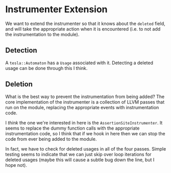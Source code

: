 # Instrumenter Extension

We want to extend the instrumenter so that it knows about the `deleted`
field, and will take the appropriate action when it is encountered (i.e.
to not add the instrumentation to the module).

## Detection

A `tesla::Automaton` has a `Usage` associated with it. Detecting a
deleted usage can be done through this I think.

## Deletion

What is the best way to prevent the instrumentation from being added?
The core implementation of the instrumenter is a collection of LLVM
passes that run on the module, replacing the appropriate events with
instrumentation code.

I *think* the one we're interested in here is the
`AssertionSiteInstrumenter`. It seems to replace the dummy function
calls with the appropriate instrumentation code, so I think that if we
hook in here then we can stop the code from ever being added to the
module.

In fact, we have to check for deleted usages in all of the four passes.
Simple testing seems to indicate that we can just skip over loop
iterations for deleted usages (maybe this will cause a subtle bug down
the line, but I hope not).
